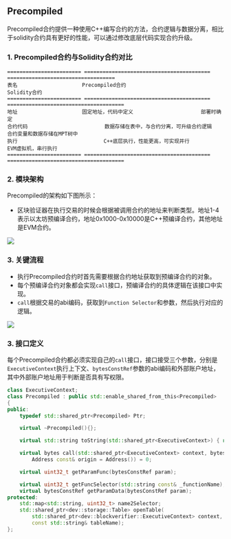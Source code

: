 ## Precompiled

Precompiled合约提供一种使用C++编写合约的方法，合约逻辑与数据分离，相比于solidity合约具有更好的性能，可以通过修改底层代码实现合约升级。

### 1. Precompiled合约与Solidity合约对比

```eval_rst
======================== ========================================= ===================================
表名                     Precompiled合约                           Solidity合约
======================== ========================================= ======================================
地址                     固定地址，代码中定义                      部署时确定
合约代码                         数据存储在表中，与合约分离，可升级合约逻辑      合约变量和数据存储在MPT树中
执行                            C++底层执行，性能更高，可实现并行              EVM虚拟机，串行执行
======================== ========================================= ======================================
```

### 2. 模块架构

Precompiled的架构如下图所示：
- 区块验证器在执行交易的时候会根据被调用合约的地址来判断类型。地址1-4表示以太坊预编译合约，地址0x1000-0x10000是C++预编译合约，其他地址是EVM合约。

![](../../../images/precompiled/architecture.png)

### 3. 关键流程
- 执行Precompiled合约时首先需要根据合约地址获取到预编译合约的对象。
- 每个预编译合约对象都会实现`call`接口，预编译合约的具体逻辑在该接口中实现。
- `call`根据交易的abi编码，获取到`Function Selector`和参数，然后执行对应的逻辑。

![](../../../images/precompiled/process.png)

### 3. 接口定义

每个Precompiled合约都必须实现自己的`call`接口，接口接受三个参数，分别是`ExecutiveContext`执行上下文、`bytesConstRef`参数的abi编码和外部账户地址，其中外部账户地址用于判断是否具有写权限。
```cpp
class ExecutiveContext;
class Precompiled : public std::enable_shared_from_this<Precompiled>
{
public:
    typedef std::shared_ptr<Precompiled> Ptr;

    virtual ~Precompiled(){};

    virtual std::string toString(std::shared_ptr<ExecutiveContext>) { return ""; }

    virtual bytes call(std::shared_ptr<ExecutiveContext> context, bytesConstRef param,
        Address const& origin = Address()) = 0;

    virtual uint32_t getParamFunc(bytesConstRef param);

    virtual uint32_t getFuncSelector(std::string const& _functionName);
    virtual bytesConstRef getParamData(bytesConstRef param);
protected:
    std::map<std::string, uint32_t> name2Selector;
    std::shared_ptr<dev::storage::Table> openTable(
        std::shared_ptr<dev::blockverifier::ExecutiveContext> context,
        const std::string& tableName);
};
```
